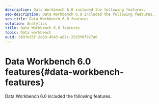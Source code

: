 ```yaml
---
description: Data Workbench 6.0 included the following features.
seo-description: Data Workbench 6.0 included the following features.
seo-title: Data Workbench 6.0 features
solution: Analytics
title: Data Workbench 6.0 features
topic: Data workbench
uuid: 3837e35f-2e63-4543-a87c-25d3f6f927a0
---
```


# Data Workbench 6.0 features{#data-workbench-features}

Data Workbench 6.0 included the following features.

